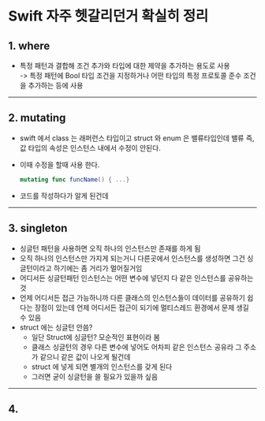 # Swift 자주 헷갈리던거 확실히 정리

## 1. where
- 특정 패턴과 결합해 조건 추가와 타입에 대한 제약을 추가하는 용도로 사용<br>
-> 특정 패턴에 Bool 타입 조건을 지정하거나 어떤 타입의 특정 프로토콜 준수 조건을 추가하는 등에 사용

----
## 2. mutating
- swift 에서 class 는 래퍼런스 타입이고 struct 와 enum 은 밸류타입인데 밸류 즉, 값 타입의 속성은 인스턴스 내에서 수정이 안된다.
- 이때 수정을 할때 사용 한다.
    ```swift
    mutating func funcName() { ...}
    ```

- 코드를 작성하다가 알게 된건데

----
## 3. singleton
- 싱글턴 패턴을 사용하면 오직 하나의 인스턴스만 존재를 하게 됨
- 오직 하나의 인스턴스만 가지게 되는거니 다른곳에서 인스턴스를 생성하면 그건 싱글턴이라고 하기에는 좀 거리가 멀어질거임
- 어디서든 싱글턴패턴 인스턴스는 어떤 변수에 넣던지 다 같은 인스턴스를 공유하는 것
- 언제 어디서든 접근 가능하니까 다른 클래스의 인스턴스들이 데이터를 공유하기 쉽다는 장점이 있는데 언제 어디서든 접근이 되기에 멀티스레드 환경에서 문제 생길 수 있음
- struct 에는 싱글턴 안씀?
    - 일단 Struct에 싱글턴? 모순적인 표현이라 봄
    - 클래스 싱글턴의 경우 다른 변수에 넣어도 어차피 같은 인스턴스 공유라 그 주소가 같으니 같은 값이 나오게 될건데
    - struct 에 넣게 되면 별개의 인스턴스를 갖게 된다
    - 그러면 굳이 싱글턴을 쓸 필요가 있을까 싶음
    

 

----
## 4. 